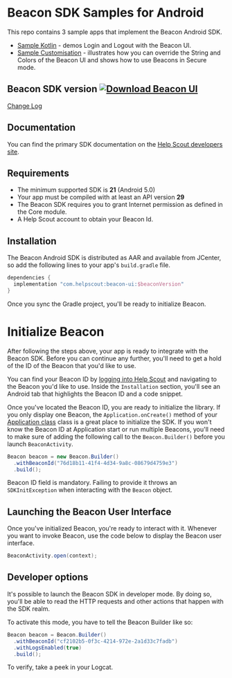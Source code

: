 # Beacon SDK Samples for Android

This repo contains 3 sample apps that implement the Beacon Android SDK. 

* [Sample Kotlin](https://github.com/helpscout/beacon-android-sdk-sample/tree/master/sample-kotlin) - demos Login and Logout with the Beacon UI.
* [Sample Customisation](https://github.com/helpscout/beacon-android-sdk-sample/tree/master/sample-customisation) - illustrates how you can override the String and Colors of the Beacon UI and shows how to use Beacons in Secure mode.


## Beacon SDK version [![Download Beacon UI](https://api.bintray.com/packages/helpscout/beacon/beacon-ui/images/download.svg) ](https://bintray.com/helpscout/beacon/beacon-ui/_latestVersion) 

[Change Log](https://github.com/helpscout/beacon-android-sdk-sample/blob/master/CHANGELOG.md)

## Documentation

You can find the primary SDK documentation on the [Help Scout developers site](https://developer.helpscout.com/beacon-2/android/). 

## Requirements

* The minimum supported SDK is **21** (Android 5.0)
* Your app must be compiled with at least an API version **29** 
* The Beacon SDK requires you to grant Internet permission as defined in the Core module.
* A Help Scout account to obtain your Beacon Id.

## Installation
The Beacon Android SDK is distributed as AAR and available from JCenter, so add the following lines to your app's `build.gradle` file.

```groovy
dependencies {
  implementation "com.helpscout:beacon-ui:$beaconVersion"
}
```

Once you sync the Gradle project, you'll be ready to initialize Beacon.


# Initialize Beacon

After following the steps above, your app is ready to integrate with the Beacon SDK. Before you can continue any further, you'll need to get a hold of the ID of the Beacon that you'd like to use.

You can find your Beacon ID by [logging into Help Scout](https://secure.helpscout.net/settings/beacons) and navigating to the Beacon you'd like to use. Inside the `Installation` section, you'll see an Android tab that highlights the Beacon ID and a code snippet.

Once you've located the Beacon ID, you are ready to initialize the library. If you only display one Beacon, the `Application.onCreate()` method of your [Application class](https://developer.android.com/reference/android/app/Application.html)
class is a great place to initialize the SDK. If you won't know the Beacon ID at Application start or run multiple Beacons, you'll need to make sure of adding the following call to the `Beacon.Builder()` before you launch `BeaconActivity`.  

```java
Beacon beacon = new Beacon.Builder()
  .withBeaconId("76d18b11-41f4-4d34-9a8c-08679d4759e3")       
  .build();
```

Beacon ID field is mandatory. Failing to provide it throws an `SDKInitException`
when interacting with the `Beacon` object.

## Launching the Beacon User Interface

Once you've initialized Beacon, you're ready to interact with it. Whenever you want
to invoke Beacon, use the code below to display the Beacon user interface.

```java
BeaconActivity.open(context);
```

## Developer options

It's possible to launch the Beacon SDK in developer mode. By doing so, you'll be able to read
the HTTP requests and other actions that happen with the SDK realm.

To activate this mode, you have to tell the Beacon Builder like so:

```java
Beacon beacon = Beacon.Builder()
  .withBeaconId("cf2102b5-0f3c-4214-972e-2a1d33c7fadb")       
  .withLogsEnabled(true)       
  .build();
```

To verify, take a peek in your Logcat.
